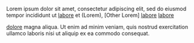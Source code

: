 

Lorem ipsum dolor sit amet, consectetur adipiscing elit, sed do eiusmod tempor
incididunt ut [labore](www://en.wiktionary.org/wiki/labore) et (Lorem), [Other Lorem]
 [labore](www://en.wiktionary.org/wiki/labore) [labore](enorg/wiki/labore)

[dolore](http://en.wiktionary.org/wiki/dolore) magna aliqua. Ut enim ad minim
veniam, quis nostrud exercitation ullamco laboris nisi ut aliquip ex ea commodo
consequat.

